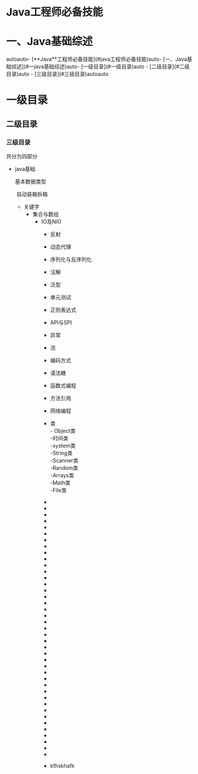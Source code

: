 # **Java**工程师必备技能

# 一、Java基础综述

<!-- TOC -->autoauto- [**Java**工程师必备技能](#java工程师必备技能)auto- [一、Java基础综述](#一java基础综述)auto- [一级目录](#一级目录)auto    - [二级目录](#二级目录)auto        - [三级目录](#三级目录)autoauto<!-- /TOC -->
# 一级目录
## 二级目录
### 三级目录

共分为四部分

- java基础         	

    基本数据类型<br>

    ​                                自动装箱拆箱<br>
    - 关键字<br>
        - 集合与数组<br>
           - IO及NIO<br>
             - 反射<br>

             - 动态代理<br>

             - 序列化与反序列化   

             - 注解<br>

             - 泛型<br>

             - 单元测试<br>

             - 正则表达式<br>

             - API与SPI<br>

             - 异常<br>

             - 流<br>

             - 编码方式<br>

             - 语法糖<br>

             - 函数式编程<br>

             - 方法引用<br>

             - 网络编程<br>

             - 类<br>- Object类<br>
                  -时间类<br>
                  			-system类<br>
                  			-String类<br>
                  			-Scanner类<br>
                  			-Random类<br>
                  			-Arrays类<br>
                  			-Math类<br>
                  			-File类<br>

             - 

             - 

             - 

             - 

             - 

             - 

             - 

             - 

             - 

             - 

             - 

             - 

             - 

             - 

             - 

             - 

             - 

             - 

             - 

             - 

             - 

             - 

             - 

             - 

             - 

             - 

             - 

             - 

             - 

             - 

             - 

             - 

             - 

             - 

             - 

             - 

             - 

             - 

             - 

             - 

             - 

             - kfhskhafk

                  







